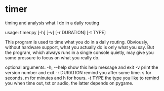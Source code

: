 # timer
timing and analysis what I do in a daily routing

usage: timer.py \[-h] \[-v] \[-r DURATION] \[-t TYPE]

This program is used to time what you do in a daily routing. Obviously, without hardware support, what you actually do is only what you say. But the program, which always runs in a single console quietly, may give you some pressure to focus on what you really do.

optional arguments:
  -h, --help   show this help message and exit
  -v           print the version number and exit
  -r DURATION  remind you after some time. s for seconds, m for minutes and h for hours.
  -t TYPE      the type you like to remind you when time out, txt or audio, the latter depends on pygame.